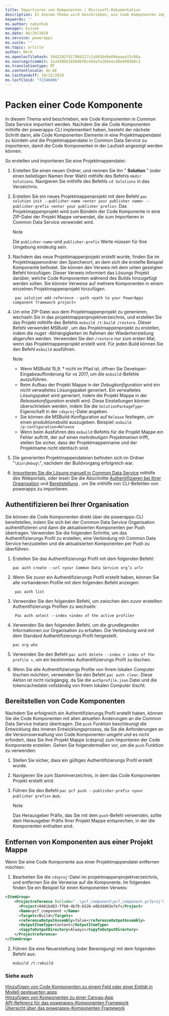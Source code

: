 ```yaml
---
title: Importieren von Komponenten | Microsoft-Dokumentation
description: In diesem Thema wird beschrieben, wie Code Komponenten importiert werden.
keywords: ''
ms.author: nabuthuk
manager: kvivek
ms.date: 06/20/2019
ms.service: powerapps
ms.suite: ''
ms.topic: article
author: Nkrb
ms.openlocfilehash: 3042202fd1790d117c2a503bd6e69eaaea15c08a
ms.sourcegitcommit: 2a3430bb1b56dbf6c444afe2b8eecd0e499db0c3
ms.translationtype: MT
ms.contentlocale: de-DE
ms.lasthandoff: 10/12/2019
ms.locfileid: "72346806"
---
```

# <a name="package-a-code-component"></a>Packen einer Code Komponente

In diesem Thema wird beschrieben, wie Code Komponenten in Common Data Service importiert werden. Nachdem Sie die Code Komponenten mithilfe der powerapps-CLI implementiert haben, besteht der nächste Schritt darin, alle Code Komponenten Elemente in eine Projektmappendatei zu bündeln und die Projektmappendatei in Common Data Service zu importieren, damit die Code Komponenten in der Laufzeit angezeigt werden können.

So erstellen und importieren Sie eine Projektmappendatei:

1. Erstellen Sie einen neuen Ordner, und nennen Sie ihn " **Solution** " (oder einen beliebigen Namen Ihrer Wahl) mithilfe des Befehls `mkdir Solutions`. Navigieren Sie mithilfe des Befehls `cd Solutions` in das Verzeichnis.

2. Erstellen Sie ein neues Projektmappenprojekt mit dem Befehl `pac solution init --publisher-name <enter your publisher name> --publisher-prefix <enter your publisher prefix>`. Das Projektmappenprojekt wird zum Bündeln der Code Komponente in eine ZIP-Datei der Projekt Mappe verwendet, die zum Importieren in Common Data Service verwendet wird.

   > [!NOTE]
   > Die `publisher-name`-und `publisher-prefix` Werte müssen für Ihre Umgebung eindeutig sein.
 
3. Nachdem das neue Projektmappenprojekt erstellt wurde, finden Sie im Projektmappenordner den Speicherort, an dem sich die erstellte Beispiel Komponente befindet. Sie können den Verweis mit dem unten gezeigten Befehl hinzufügen. Dieser Verweis informiert das Lösungs Projekt darüber, welche Code Komponenten während des Builds hinzugefügt werden sollen. Sie können Verweise auf mehrere Komponenten in einem einzelnen Projektmappenprojekt hinzufügen.

   ```CLI   
    pac solution add-reference --path <path to your PowerApps component framework project>
   ```

3. Um eine ZIP-Datei aus dem Projektmappenprojekt zu generieren, wechseln Sie in das projektmappenprojektverzeichnis, und erstellen Sie das Projekt mithilfe des Befehls `msbuild /t:build /restore`. Dieser Befehl verwendet *MSBuild* , um das Projektmappenprojekt zu erstellen, indem die *nuget* -Abhängigkeiten im Rahmen der Wiederherstellung abgerufen werden. Verwenden Sie den `/restore` nur zum ersten Mal, wenn das Projektmappenprojekt erstellt wird. Für jeden Build können Sie den Befehl `msbuild` ausführen.


    > [!NOTE]
    > - Wenn MSBuild 15,9. * nicht im Pfad ist, öffnen Sie Developer-Eingabeaufforderung für vs 2017, um die `msbuild`-Befehle auszuführen.
    > - Beim Aufbau der Projekt Mappe in der *Debugkonfiguration* wird ein nicht verwaltetes Lösungspaket generiert. Ein verwaltetes Lösungspaket wird generiert, indem die Projekt Mappe in der *Releasekonfiguration* erstellt wird. Diese Einstellungen können überschrieben werden, indem Sie die `SolutionPackageType`-Eigenschaft in der `cdsproj`-Datei angeben.
    > - Sie können die MSBuild-Konfiguration auf `Release` festlegen, um einen produktionsbuild auszugeben. Beispiel: `msbuild /p:configuration=Release`
    > - Wenn beim Ausführen des `msbuild`-Befehls für die Projekt Mappe ein Fehler auftritt, der auf einen *mehrdeutigen Projektnamen* trifft, stellen Sie sicher, dass der Projektmappenname und der Projektname nicht identisch sind.

4. Die generierten Projektmappendateien befinden sich im Ordner "`\bin\debug\`", nachdem der Buildvorgang erfolgreich war.
5. [Importieren Sie die Lösung manuell in Common Data Service](https://docs.microsoft.com/en-us/dynamics365/customer-engagement/customize/import-update-upgrade-solution) mithilfe des Webportals, oder lesen Sie die Abschnitte [Authentifizieren bei Ihrer Organisation](#authenticating-to-your-organization) und [Bereitstellung](#deploying-code-components) , um Sie mithilfe von CLI-Befehlen von powerapps zu importieren.

## <a name="authenticating-to-your-organization"></a>Authentifizieren bei Ihrer Organisation

Sie können die Code Komponenten direkt über die powerapps-CLI bereitstellen, indem Sie sich bei der Common Data Service Organisation authentifizieren und dann die aktualisierten Komponenten per Push übertragen. Verwenden Sie die folgenden Schritte, um das Authentifizierungs Profil zu erstellen, eine Verbindung mit Common Data Service herzustellen und die aktualisierten Komponenten per Push zu überführen. 
 
1. Erstellen Sie das Authentifizierungs Profil mit dem folgenden Befehl: 
 
    ```CLI
    pac auth create --url <your Common Data Service org’s url> 
    ```
 
2. Wenn Sie zuvor ein Authentifizierungs Profil erstellt haben, können Sie alle vorhandenen Profile mit dem folgenden Befehl anzeigen: 

   ```CLI
    pac auth list 
   ```
 
3. Verwenden Sie den folgenden Befehl, um zwischen den zuvor erstellten Authentifizierungs Profilen zu wechseln: 
   
   ```CLI
    Pac auth select --index <index of the active profile>
    ``` 

4. Verwenden Sie den folgenden Befehl, um die grundlegenden Informationen zur Organisation zu erhalten. Die Verbindung wird mit dem Standard Authentifizierungs Profil hergestellt. 

    ```CLI
    pac org who 
    ```
 
5. Verwenden Sie den Befehl `pac auth delete --index < index of the profile >`, um ein bestimmtes Authentifizierungs Profil zu löschen. 
6. Wenn Sie alle Authentifizierungs Profile von Ihrem lokalen Computer löschen möchten, verwenden Sie den Befehl `pac auth clear`. Diese Aktion ist nicht rückgängig, da Sie die `authprofile.json` Datei und die tokencachedatei vollständig von Ihrem lokalen Computer löscht. 

## <a name="deploying-code-components"></a>Bereitstellen von Code Komponenten 

Nachdem Sie erfolgreich ein Authentifizierungs Profil erstellt haben, können Sie die Code Komponenten mit allen aktuellen Änderungen an die Common Data Service Instanz übertragen. Die `push` Funktion beschleunigt die Entwicklung des inneren Entwicklungsprozess, da Sie die Anforderungen an die Versionsverwaltung von Code Komponenten umgeht und es nicht erfordert, dass Sie Ihre Projekt Mappe (cdsproj) zum Importieren der Code Komponente erstellen. Gehen Sie folgendermaßen vor, um die `push` Funktion zu verwenden:

1. Stellen Sie sicher, dass ein gültiges Authentifizierungs Profil erstellt wurde.
2. Navigieren Sie zum Stammverzeichnis, in dem das Code Komponenten Projekt erstellt wird.
3. Führen Sie den Befehl `pac pcf push --publisher-prefix <your publisher prefix>` aus.

   > [!NOTE]
   > Das Herausgeber Präfix, das Sie mit dem `push`-Befehl verwenden, sollte dem Herausgeber Präfix Ihrer Projekt Mappe entsprechen, in der die Komponenten enthalten sind.

## <a name="how-to-remove-components-from-a-solution"></a>Entfernen von Komponenten aus einer Projekt Mappe

Wenn Sie eine Code Komponente aus einer Projektmappendatei entfernen möchten:

1.  Bearbeiten Sie die `cdsproj`-Datei im projektmappenprojektverzeichnis, und entfernen Sie die Verweise auf die Komponente. Im folgenden finden Sie ein Beispiel für einen Komponenten Verweis:

   ```XML
   <ItemGroup>
       <Projectreference Include="..\pcf_component\pcf_component.pcfproj">
         <Project>0481bd83-ffb0-4b70-b526-e0b3dd63e7ef</Project>
         <Name>pcf_component </Name>
         <Targets>Build</Targets>
         <referenceOutputAssembly>false</referenceOutputAssembly>
         <OutputItemType>Content</OutputItemType>
         <CopyToOutputDirectory>Always</CopyToOutputDirectory>
       </Projectreference>
   </ItemGroup>
   ```

2. Führen Sie eine Neuerstellung (oder Bereinigung) mit dem folgenden Befehl aus:
   
    ```CLI
    msbuild /t:rebuild
    ```

### <a name="see-also"></a>Siehe auch

[Hinzufügen von Code Komponenten zu einem Feld oder einer Entität in Modell gesteuerten apps](add-custom-controls-to-a-field-or-entity.md)<br/>
[Hinzufügen von Komponenten zu einer Canvas-App](component-framework-for-canvas-apps.md#add-components-to-a-canvas-app)<br/>
[API-Referenz für das powerapps-Komponenten Framework](reference/index.md)<br/>
[Übersicht über das powerapps-Komponenten Framework](overview.md)
